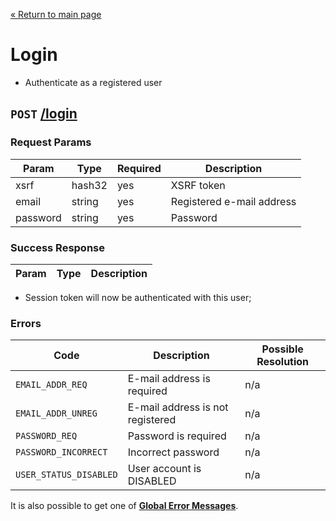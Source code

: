 [&laquo; Return to main page](../README.md)

# Login

* Authenticate as a registered user

## `POST` [/login]()

### Request Params

Param | Type | Required | Description
--- | --- | --- | ---
xsrf | hash32 | yes | XSRF token
email | string | yes | Registered e-mail address
password | string | yes | Password

### Success Response

Param | Type |  Description
--- | --- | --- 


* Session token will now be authenticated with this user;

### Errors

Code | Description| Possible Resolution
--- | --- | ---
`EMAIL_ADDR_REQ` | E-mail address is required | n/a
`EMAIL_ADDR_UNREG` | E-mail address is not registered | n/a
`PASSWORD_REQ` | Password is required | n/a
`PASSWORD_INCORRECT` | Incorrect password | n/a
`USER_STATUS_DISABLED` | User account is DISABLED | n/a 

It is also possible to get one of [**Global Error Messages**](../README.md#global-error-messages).